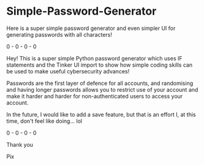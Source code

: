 # Simple-Password-Generator
Here is a super simple password generator and even simpler UI for generating passwords with all characters!

0 - 0 - 0 - 0

Hey! This is a super simple Python password generator which uses IF statements and the Tinker UI import to show how simple coding skills can be used to make useful cybersecurity advances! 

Passwords are the first layer of defence for all accounts, and randomising and having longer passwords allows you to restrict use of your account and make it harder and harder for non-authenticated users to access your account. 

In the future, I would like to add a save feature, but that is an effort I, at this time, don't feel like doing... lol

0 - 0 - 0 - 0

Thank you

Pix
